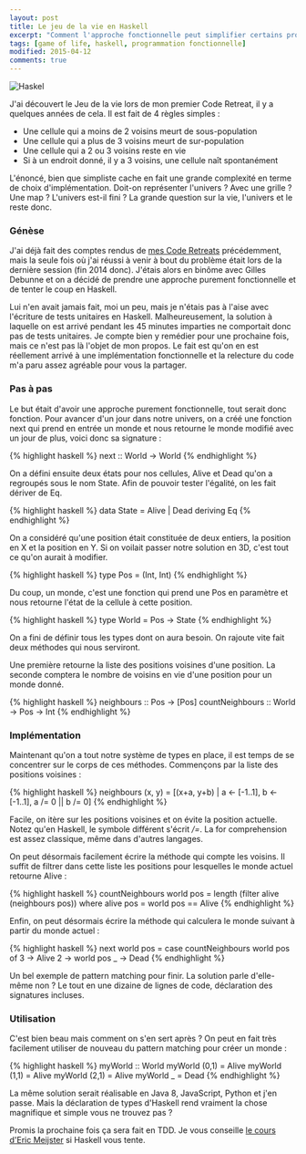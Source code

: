 ```yaml
---
layout: post
title: Le jeu de la vie en Haskell
excerpt: "Comment l'approche fonctionnelle peut simplifier certains problèmes"
tags: [game of life, haskell, programmation fonctionnelle]
modified: 2015-04-12
comments: true
---
```


![Haskel]({{site.url}}/images/Haskell-Logo.svg)

J'ai découvert le Jeu de la vie lors de mon premier Code Retreat, il y a quelques années de cela. Il est fait de 4 règles simples :

* Une cellule qui a moins de 2 voisins meurt de sous-population
* Une cellule qui a plus de 3 voisins meurt de sur-population
* Une cellule qui a 2 ou 3 voisins reste en vie
* Si à un endroit donné, il y a 3 voisins, une cellule naît spontanément

L'énoncé, bien que simpliste cache en fait une grande complexité en terme de choix d'implémentation. Doit-on représenter l'univers ? Avec une grille ? Une map ? L'univers est-il fini ? La grande question sur la vie, l'univers et le reste donc.

### Génèse

J'ai déjà fait des comptes rendus de [mes Code Retreats]({{site.url}}/code-retreat-2011/) précédemment, mais la seule fois où j'ai réussi à venir à bout du problème était lors de la dernière session (fin 2014 donc). J'étais alors en binôme avec Gilles Debunne et on a décidé de prendre une approche purement fonctionnelle et de tenter le coup en Haskell.

Lui n'en avait jamais fait, moi un peu, mais je n'étais pas à l'aise avec l'écriture de tests unitaires en Haskell. Malheureusement, la solution à laquelle on est arrivé pendant les 45 minutes imparties ne comportait donc pas de tests unitaires. Je compte bien y remédier pour une prochaine fois, mais ce n'est pas là  l'objet de mon propos. Le fait est qu'on en est réellement arrivé à une implémentation fonctionnelle et la relecture du code m'a paru assez agréable pour vous la partager.

### Pas à pas

Le but était d'avoir une approche purement fonctionnelle, tout serait donc fonction. Pour avancer d'un jour dans notre univers, on a créé une fonction next qui prend en entrée un monde et nous retourne le monde modifié avec un jour de plus, voici donc sa signature :

{% highlight haskell %}
next :: World -> World
{% endhighlight %}

On a défini ensuite deux états pour nos cellules, Alive et Dead qu'on a regroupés sous le nom State.
Afin de pouvoir tester l'égalité, on les fait dériver de Eq.

{% highlight haskell %}
data State = Alive | Dead
	deriving Eq
{% endhighlight %}

On a considéré qu'une position était constituée de deux entiers, la position en X et la position en Y. Si on voilait passer notre solution en 3D, c'est tout ce qu'on aurait à modifier.

{% highlight haskell %}
type Pos = (Int, Int)
{% endhighlight %}

Du coup, un monde, c'est une fonction qui prend une Pos en paramètre et nous retourne l'état de la cellule à cette position.

{% highlight haskell %}
type World = Pos -> State
{% endhighlight %}

On a fini de définir tous les types dont on aura besoin.
On rajoute vite fait deux méthodes qui nous serviront.

Une première retourne la liste des positions voisines d'une position.
La seconde comptera le nombre de voisins en vie d'une position pour un monde donné.

{% highlight haskell %}
neighbours :: Pos -> [Pos]
countNeighbours :: World -> Pos -> Int
{% endhighlight %}

### Implémentation

Maintenant qu'on a tout notre système de types en place, il est temps de se concentrer sur le corps de ces méthodes.
Commençons par la liste des positions voisines :

{% highlight haskell %}
neighbours (x, y) = [(x+a, y+b) | a <- [-1..1], b <- [-1..1], a /= 0 || b /= 0]
{% endhighlight %}

Facile, on itère sur les positions voisines et on évite la position actuelle. Notez qu'en Haskell, le symbole différent s'écrit _/=_. La for comprehension est assez classique, même dans d'autres langages.

On peut désormais facilement écrire la méthode qui compte les voisins. Il suffit de filtrer dans cette liste les positions pour lesquelles le monde actuel retourne Alive :

{% highlight haskell %}
countNeighbours world pos = length (filter alive (neighbours pos))
    where alive pos = world pos == Alive
{% endhighlight %}

Enfin, on peut désormais écrire la méthode qui calculera le monde suivant à partir du monde actuel :

{% highlight haskell %}
next world pos = case countNeighbours world pos of
    3 -> Alive
    2 -> world pos
    _ -> Dead
{% endhighlight %}

Un bel exemple de pattern matching pour finir.
La solution parle d'elle-même non ? Le tout en une dizaine de lignes de code, déclaration des signatures incluses.

### Utilisation

C'est bien beau mais comment on s'en sert après ?
On peut en fait très facilement utiliser de nouveau du pattern matching pour créer un monde :


{% highlight haskell %}
myWorld :: World
myWorld (0,1) = Alive
myWorld (1,1) = Alive
myWorld (2,1) = Alive
myWorld _ = Dead
{% endhighlight %}

La même solution serait réalisable en Java 8, JavaScript, Python et j'en passe. Mais la déclaration de types d'Haskell rend vraiment la chose magnifique et simple vous ne trouvez pas ?

Promis la prochaine fois ça sera fait en TDD. Je vous conseille [le cours d'Eric Meijster](https://www.edx.org/course/introduction-functional-programming-delftx-fp101x) si Haskell vous tente.